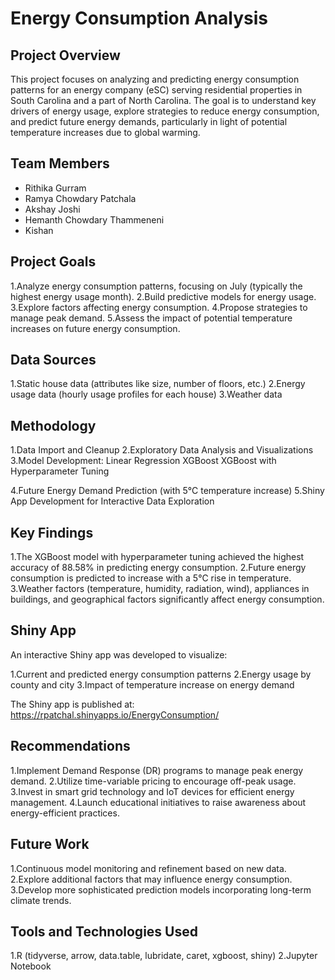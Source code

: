 # Energy Consumption Analysis

## Project Overview

This project focuses on analyzing and predicting energy consumption patterns for an energy company (eSC) serving residential properties in South Carolina and a part of North Carolina. The goal is to understand key drivers of energy usage, explore strategies to reduce energy consumption, and predict future energy demands, particularly in light of potential temperature increases due to global warming.

## Team Members

* Rithika Gurram
* Ramya Chowdary Patchala
* Akshay Joshi
* Hemanth Chowdary Thammeneni
* Kishan


## Project Goals

  1.Analyze energy consumption patterns, focusing on July (typically the highest energy usage month).
  2.Build predictive models for energy usage.
  3.Explore factors affecting energy consumption.
  4.Propose strategies to manage peak demand.
  5.Assess the impact of potential temperature increases on future energy consumption.
  
## Data Sources

  1.Static house data (attributes like size, number of floors, etc.)
  2.Energy usage data (hourly usage profiles for each house)
  3.Weather data
  
## Methodology

1.Data Import and Cleanup
2.Exploratory Data Analysis and Visualizations
3.Model Development:
    Linear Regression
    XGBoost
    XGBoost with Hyperparameter Tuning
    
4.Future Energy Demand Prediction (with 5°C temperature increase)
5.Shiny App Development for Interactive Data Exploration

## Key Findings

  1.The XGBoost model with hyperparameter tuning achieved the highest accuracy of 88.58% in predicting energy consumption.
  2.Future energy consumption is predicted to increase with a 5°C rise in temperature.
  3.Weather factors (temperature, humidity, radiation, wind), appliances in buildings, and geographical factors significantly affect energy consumption.
  
## Shiny App

An interactive Shiny app was developed to visualize:

  1.Current and predicted energy consumption patterns
  2.Energy usage by county and city
  3.Impact of temperature increase on energy demand
  
The Shiny app is published at: https://rpatchal.shinyapps.io/EnergyConsumption/

## Recommendations

  1.Implement Demand Response (DR) programs to manage peak energy demand.
  2.Utilize time-variable pricing to encourage off-peak usage.
  3.Invest in smart grid technology and IoT devices for efficient energy management.
  4.Launch educational initiatives to raise awareness about energy-efficient practices.
  
## Future Work

  1.Continuous model monitoring and refinement based on new data.
  2.Explore additional factors that may influence energy consumption.
  3.Develop more sophisticated prediction models incorporating long-term climate trends.
  
## Tools and Technologies Used
  1.R (tidyverse, arrow, data.table, lubridate, caret, xgboost, shiny)
  2.Jupyter Notebook
